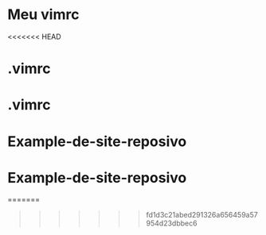 # Meu vimrc
<<<<<<< HEAD
# .vimrc
# .vimrc
# Example-de-site-reposivo
# Example-de-site-reposivo
=======

>>>>>>> fd1d3c21abed291326a656459a57954d23dbbec6
